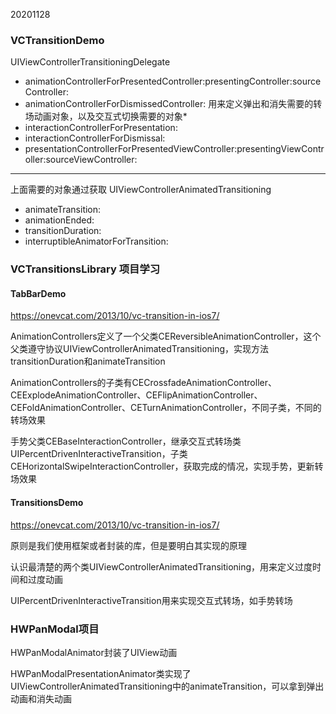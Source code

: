 
20201128

### VCTransitionDemo

UIViewControllerTransitioningDelegate

* animationControllerForPresentedController:presentingController:sourceController:
* animationControllerForDismissedController:
  用来定义弹出和消失需要的转场动画对象，以及交互式切换需要的对象*
* interactionControllerForPresentation:
* interactionControllerForDismissal:
* presentationControllerForPresentedViewController:presentingViewController:sourceViewController:

---

上面需要的对象通过获取
UIViewControllerAnimatedTransitioning

* animateTransition:
* animationEnded:
* transitionDuration:
* interruptibleAnimatorForTransition:

### VCTransitionsLibrary 项目学习

#### TabBarDemo
https://onevcat.com/2013/10/vc-transition-in-ios7/

AnimationControllers定义了一个父类CEReversibleAnimationController，这个父类遵守协议UIViewControllerAnimatedTransitioning，实现方法transitionDuration和animateTransition

AnimationControllers的子类有CECrossfadeAnimationController、CEExplodeAnimationController、CEFlipAnimationController、CEFoldAnimationController、CETurnAnimationController，不同子类，不同的转场效果

手势父类CEBaseInteractionController，继承交互式转场类UIPercentDrivenInteractiveTransition，子类CEHorizontalSwipeInteractionController，获取完成的情况，实现手势，更新转场效果

#### TransitionsDemo

https://onevcat.com/2013/10/vc-transition-in-ios7/

原则是我们使用框架或者封装的库，但是要明白其实现的原理

认识最清楚的两个类UIViewControllerAnimatedTransitioning，用来定义过度时间和过度动画

UIPercentDrivenInteractiveTransition用来实现交互式转场，如手势转场

### HWPanModal项目
HWPanModalAnimator封装了UIView动画

HWPanModalPresentationAnimator类实现了UIViewControllerAnimatedTransitioning中的animateTransition，可以拿到弹出动画和消失动画
